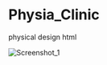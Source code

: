 # Physia_Clinic
physical design html

![Screenshot_1](https://user-images.githubusercontent.com/91119162/161619765-ce084de5-24be-4c7b-953f-8758d966663d.png)
